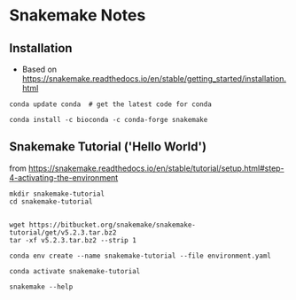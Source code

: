 # Snakemake Notes


## Installation

* Based on https://snakemake.readthedocs.io/en/stable/getting_started/installation.html

```
conda update conda  # get the latest code for conda

conda install -c bioconda -c conda-forge snakemake
```

## Snakemake Tutorial ('Hello World')

from https://snakemake.readthedocs.io/en/stable/tutorial/setup.html#step-4-activating-the-environment

```
mkdir snakemake-tutorial
cd snakemake-tutorial


wget https://bitbucket.org/snakemake/snakemake-tutorial/get/v5.2.3.tar.bz2
tar -xf v5.2.3.tar.bz2 --strip 1

conda env create --name snakemake-tutorial --file environment.yaml

conda activate snakemake-tutorial

snakemake --help
```